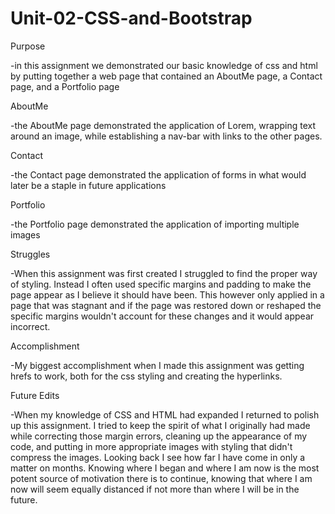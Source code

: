 # Unit-02-CSS-and-Bootstrap

Purpose

-in this assignment we demonstrated our basic knowledge of css and html by putting together a web page that contained an AboutMe page, a Contact page, and a Portfolio page

AboutMe

-the AboutMe page demonstrated the application of Lorem, wrapping text around an image, while establishing a nav-bar with links to the other pages.

Contact

-the Contact page demonstrated the application of forms in what would later be a staple in future applications

Portfolio

-the Portfolio page demonstrated the application of importing multiple images

Struggles

-When this assignment was first created I struggled to find the proper way of styling.  Instead I often used specific margins and padding to make the page appear as I believe it should have been.  This however only applied in a page that was stagnant and if the page was restored down or reshaped the specific margins wouldn't account for these changes and it would appear incorrect.

Accomplishment

-My biggest accomplishment when I made this assignment was getting hrefs to work, both for the css styling and creating the hyperlinks.

Future Edits

-When my knowledge of CSS and HTML had expanded I returned to polish up this assignment.  I tried to keep the spirit of what I originally had made while correcting those margin errors, cleaning up the appearance of my code, and putting in more appropriate images with styling that didn't compress the images.  Looking back I see how far I have come in only a matter on months.  Knowing where I began and where I am now is the most potent source of motivation there is to continue, knowing that where I am now will seem equally distanced if not more than where I will be in the future.
